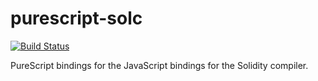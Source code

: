 # purescript-solc

[![Build Status](https://travis-ci.org/f-o-a-m/purescript-solc.svg?branch=master)](https://travis-ci.org/f-o-a-m/purescript-solc)

PureScript bindings for the JavaScript bindings for the Solidity compiler.